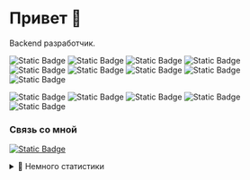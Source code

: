 # Привет 👋
Backend разработчик.

![Static Badge](https://img.shields.io/badge/%D0%A1%D1%82%D0%B5%D0%BA%3A-black)
![Static Badge](https://img.shields.io/badge/python-black?logo=python)
![Static Badge](https://img.shields.io/badge/django-black?logo=django)
![Static Badge](https://img.shields.io/badge/rest%20framework-black?logo=django)
![Static Badge](https://img.shields.io/badge/postgresql-black?logo=postgresql)
![Static Badge](https://img.shields.io/badge/sqlite-black?logo=sqlite)
![Static Badge](https://img.shields.io/badge/nginx-black?logo=nginx)
![Static Badge](https://img.shields.io/badge/gunicorn-black?logo=gunicorn)
![Static Badge](https://img.shields.io/badge/pytest-black?logo=pytest)

![Static Badge](https://img.shields.io/badge/%D0%98%D0%BD%D1%81%D1%82%D1%80%D1%83%D0%BC%D0%B5%D0%BD%D1%82%D1%8B%3A-black)
![Static Badge](https://img.shields.io/badge/vsc-black?logo=visual%20studio%20code)
![Static Badge](https://img.shields.io/badge/postman-black?logo=postman)
![Static Badge](https://img.shields.io/badge/docker-black?logo=docker)
![Static Badge](https://img.shields.io/badge/git-black?logo=git)

### Связь со мной
[![Static Badge](https://img.shields.io/badge/telegram-black?logo=telegram)](https://t.me/Wiz410)

<details>
<summary>👾 Немного статистики</summary>
<br/>

![GitHub stats](https://github-readme-stats.vercel.app/api?username=Wiz410&theme=transparent&rank_icon=github)
![Top Langs](https://github-readme-stats.vercel.app/api/top-langs/?username=Wiz410&hide=shell&hide_progress=true&theme=transparent)
</details>
